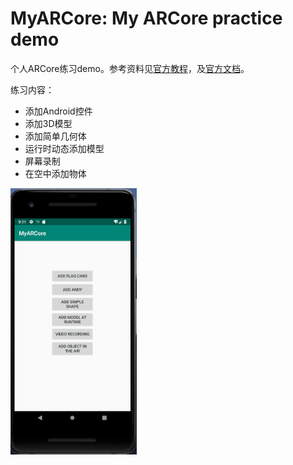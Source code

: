# MyARCore: My ARCore practice demo
个人ARCore练习demo。参考资料见[官方教程](https://developers.google.com/ar/develop/java/)，及[官方文档](https://developers.google.com/ar/reference/)。

练习内容：
- 添加Android控件
- 添加3D模型
- 添加简单几何体
- 运行时动态添加模型
- 屏幕录制
- 在空中添加物体

<img src="https://github.com/gjgjh/MyARCore/blob/master/support_files/demo.png" width = 40% height = 40% />